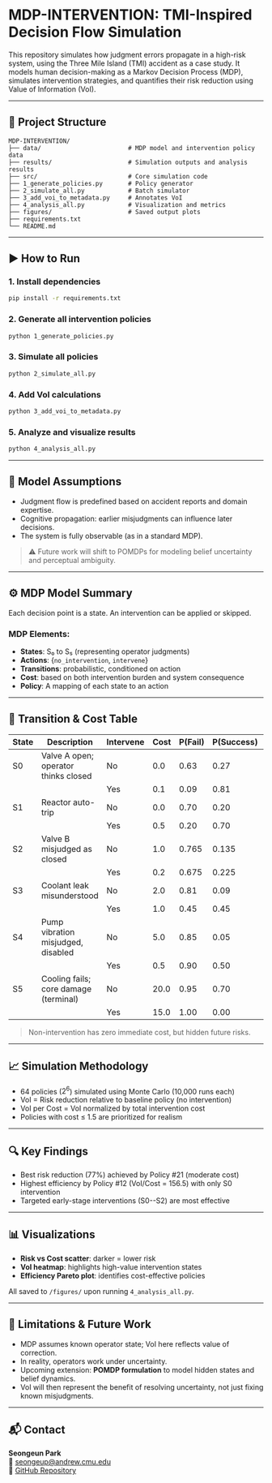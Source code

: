 # MDP-INTERVENTION: TMI-Inspired Decision Flow Simulation

This repository simulates how judgment errors propagate in a high-risk system, using the Three Mile Island (TMI) accident as a case study. It models human decision-making as a Markov Decision Process (MDP), simulates intervention strategies, and quantifies their risk reduction using Value of Information (VoI).

---

## 📁 Project Structure

```
MDP-INTERVENTION/
├── data/                        # MDP model and intervention policy data
├── results/                     # Simulation outputs and analysis results
├── src/                         # Core simulation code
├── 1_generate_policies.py       # Policy generator
├── 2_simulate_all.py            # Batch simulator
├── 3_add_voi_to_metadata.py     # Annotates VoI
├── 4_analysis_all.py            # Visualization and metrics
├── figures/                     # Saved output plots
├── requirements.txt
└── README.md
```

---

## ▶️ How to Run

### 1. Install dependencies
```bash
pip install -r requirements.txt
```

### 2. Generate all intervention policies
```bash
python 1_generate_policies.py
```

### 3. Simulate all policies
```bash
python 2_simulate_all.py
```

### 4. Add VoI calculations
```bash
python 3_add_voi_to_metadata.py
```

### 5. Analyze and visualize results
```bash
python 4_analysis_all.py
```

---

## 🧠 Model Assumptions

- Judgment flow is predefined based on accident reports and domain expertise.
- Cognitive propagation: earlier misjudgments can influence later decisions.
- The system is fully observable (as in a standard MDP).

> ⚠️ Future work will shift to POMDPs for modeling belief uncertainty and perceptual ambiguity.

---

## ⚙️ MDP Model Summary

Each decision point is a state. An intervention can be applied or skipped.

### MDP Elements:
- **States**: S₀ to S₅ (representing operator judgments)
- **Actions**: {`no_intervention`, `intervene`}
- **Transitions**: probabilistic, conditioned on action
- **Cost**: based on both intervention burden and system consequence
- **Policy**: A mapping of each state to an action

---

## 🔄 Transition & Cost Table

| State | Description | Intervene | Cost | P(Fail) | P(Success) | P(Stag.) |
|-------|-------------|-----------|------|---------|------------|----------|
| S0 | Valve A open; operator thinks closed | No | 0.0 | 0.63 | 0.27 | 0.10 |
|     |                                               | Yes | 0.1 | 0.09 | 0.81 | 0.10 |
| S1 | Reactor auto-trip                              | No | 0.0 | 0.70 | 0.20 | 0.10 |
|     |                                               | Yes | 0.5 | 0.20 | 0.70 | 0.10 |
| S2 | Valve B misjudged as closed                    | No | 1.0 | 0.765 | 0.135 | 0.10 |
|     |                                               | Yes | 0.2 | 0.675 | 0.225 | 0.10 |
| S3 | Coolant leak misunderstood                     | No | 2.0 | 0.81 | 0.09 | 0.10 |
|     |                                               | Yes | 1.0 | 0.45 | 0.45 | 0.10 |
| S4 | Pump vibration misjudged, disabled             | No | 5.0 | 0.85 | 0.05 | 0.10 |
|     |                                               | Yes | 0.5 | 0.90 | 0.50 | 0.10 |
| S5 | Cooling fails; core damage (terminal)          | No | 20.0 | 0.95 | 0.70 | 0.10 |
|     |                                               | Yes | 15.0 | 1.00 | 0.00 | 0.00 |

> Non-intervention has zero immediate cost, but hidden future risks.

---

## 📈 Simulation Methodology

- 64 policies ($2^6$) simulated using Monte Carlo (10,000 runs each)
- VoI = Risk reduction relative to baseline policy (no intervention)
- VoI per Cost = VoI normalized by total intervention cost
- Policies with cost ≤ 1.5 are prioritized for realism

---

## 🔍 Key Findings

- Best risk reduction (77%) achieved by Policy #21 (moderate cost)
- Highest efficiency by Policy #12 (VoI/Cost = 156.5) with only S0 intervention
- Targeted early-stage interventions (S0--S2) are most effective

---

## 📊 Visualizations

- **Risk vs Cost scatter**: darker = lower risk
- **VoI heatmap**: highlights high-value intervention states
- **Efficiency Pareto plot**: identifies cost-effective policies

All saved to `/figures/` upon running `4_analysis_all.py`.

---

## 🚧 Limitations & Future Work

- MDP assumes known operator state; VoI here reflects value of correction.
- In reality, operators work under uncertainty.
- Upcoming extension: **POMDP formulation** to model hidden states and belief dynamics.
- VoI will then represent the benefit of resolving uncertainty, not just fixing known misjudgments.

---

## 📬 Contact

**Seongeun Park**  
📧 seongeup@andrew.cmu.edu  
🔗 [GitHub Repository](https://github.com/separk-1/mdp-intervention)